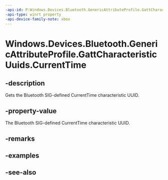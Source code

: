 ```yaml
---
-api-id: P:Windows.Devices.Bluetooth.GenericAttributeProfile.GattCharacteristicUuids.CurrentTime
-api-type: winrt property
-api-device-family-note: xbox
---
```


<!-- Property syntax
public System.Guid CurrentTime { get; }
-->

# Windows.Devices.Bluetooth.GenericAttributeProfile.GattCharacteristicUuids.CurrentTime

## -description
Gets the Bluetooth SIG-defined CurrentTime characteristic UUID.

## -property-value
The Bluetooth SIG-defined CurrentTime characteristic UUID.

## -remarks

## -examples

## -see-also
